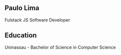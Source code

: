 ## Paulo Lima
Fulstack JS Software Developer

Education
--
Uninassau - Bachelor of Science in Computer Science
